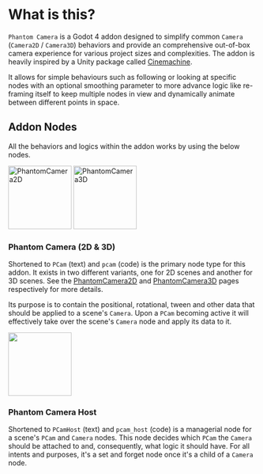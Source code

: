 # What is this?

`Phantom Camera` is a Godot 4 addon designed to simplify common `Camera` (`Camera2D` / `Camera3D`) behaviors and provide an comprehensive out-of-box camera experience for various project sizes and complexities. The addon is heavily inspired by a Unity package called [Cinemachine](https://unity.com/unity/features/editor/art-and-design/cinemachine).

It allows for simple behaviours such as following or looking at specific nodes with an optional smoothing parameter to more advance logic like re-framing itself to keep multiple nodes in view and dynamically animate between different points in space.

## Addon Nodes

All the behaviors and logics within the addon works by using the below nodes.

<div class="side-by-side">
<img alt="PhantomCamera2D" src="/assets/icons/phantom-camera-2D.svg" width="128" />
<img alt="PhantomCamera3D" src="/assets/icons/phantom-camera-3D.svg" width="128" />
</div>

### Phantom Camera (2D & 3D)
Shortened to `PCam` (text) and `pcam` (code) is the primary node type for this addon. It exists in two different variants, one for 2D scenes and another for 3D scenes. See the [PhantomCamera2D](../core-nodes/phantom-camera-2d) and [PhantomCamera3D](../core-nodes/phantom-camera-3d) pages respectively for more details.

Its purpose is to contain the positional, rotational, tween and other data that should be applied to a scene's `Camera`. Upon a `PCam` becoming active it will effectively take over the scene's `Camera` node and apply its data to it.

<img src="/assets/icons/phantom-camera-host.svg" width="128" />

### Phantom Camera Host
Shortened to `PCamHost` (text) and `pcam_host` (code) is a managerial node for a scene's `PCam` and `Camera` nodes. This node decides which `PCam` the `Camera` should be attached to and, consequently, what logic it should have. For all intents and purposes, it's a set and forget node once it's a child of a `Camera` node.
